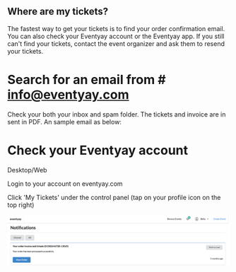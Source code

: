 ## Where are my tickets?

The fastest way to get your tickets is to find your order confirmation email. You can also check your Eventyay account or the Eventyay app. If you still can't 
find your tickets, contact the event organizer and ask them to resend your tickets.

# Search for an email from # info@eventyay.com
Check your both your inbox and spam folder. The tickets and invoice are in sent in PDF. An sample email as below:

# Check your Eventyay account

Desktop/Web

Login to your account on eventyay.com

Click 'My Tickets' under the control panel (tap on your profile icon on the top right)

![Overview page](/speakers-and-attendees/speakers/where-is-my-ticket-1.png)
